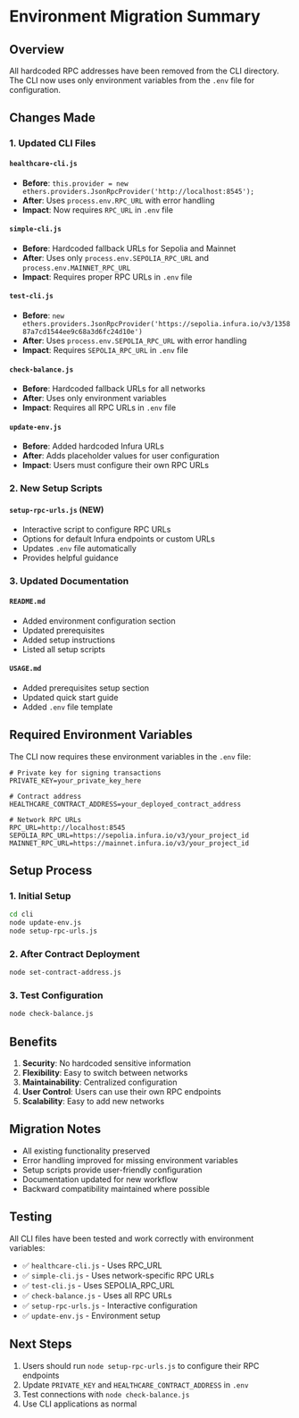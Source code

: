 # Environment Migration Summary

## Overview

All hardcoded RPC addresses have been removed from the CLI directory. The CLI now uses only environment variables from the `.env` file for configuration.

## Changes Made

### 1. Updated CLI Files

#### `healthcare-cli.js`
- **Before**: `this.provider = new ethers.providers.JsonRpcProvider('http://localhost:8545');`
- **After**: Uses `process.env.RPC_URL` with error handling
- **Impact**: Now requires `RPC_URL` in `.env` file

#### `simple-cli.js`
- **Before**: Hardcoded fallback URLs for Sepolia and Mainnet
- **After**: Uses only `process.env.SEPOLIA_RPC_URL` and `process.env.MAINNET_RPC_URL`
- **Impact**: Requires proper RPC URLs in `.env` file

#### `test-cli.js`
- **Before**: `new ethers.providers.JsonRpcProvider('https://sepolia.infura.io/v3/135887a7cd1544ee9c68a3d6fc24d10e')`
- **After**: Uses `process.env.SEPOLIA_RPC_URL` with error handling
- **Impact**: Requires `SEPOLIA_RPC_URL` in `.env` file

#### `check-balance.js`
- **Before**: Hardcoded fallback URLs for all networks
- **After**: Uses only environment variables
- **Impact**: Requires all RPC URLs in `.env` file

#### `update-env.js`
- **Before**: Added hardcoded Infura URLs
- **After**: Adds placeholder values for user configuration
- **Impact**: Users must configure their own RPC URLs

### 2. New Setup Scripts

#### `setup-rpc-urls.js` (NEW)
- Interactive script to configure RPC URLs
- Options for default Infura endpoints or custom URLs
- Updates `.env` file automatically
- Provides helpful guidance

### 3. Updated Documentation

#### `README.md`
- Added environment configuration section
- Updated prerequisites
- Added setup instructions
- Listed all setup scripts

#### `USAGE.md`
- Added prerequisites setup section
- Updated quick start guide
- Added `.env` file template

## Required Environment Variables

The CLI now requires these environment variables in the `.env` file:

```env
# Private key for signing transactions
PRIVATE_KEY=your_private_key_here

# Contract address
HEALTHCARE_CONTRACT_ADDRESS=your_deployed_contract_address

# Network RPC URLs
RPC_URL=http://localhost:8545
SEPOLIA_RPC_URL=https://sepolia.infura.io/v3/your_project_id
MAINNET_RPC_URL=https://mainnet.infura.io/v3/your_project_id
```

## Setup Process

### 1. Initial Setup
```bash
cd cli
node update-env.js
node setup-rpc-urls.js
```

### 2. After Contract Deployment
```bash
node set-contract-address.js
```

### 3. Test Configuration
```bash
node check-balance.js
```

## Benefits

1. **Security**: No hardcoded sensitive information
2. **Flexibility**: Easy to switch between networks
3. **Maintainability**: Centralized configuration
4. **User Control**: Users can use their own RPC endpoints
5. **Scalability**: Easy to add new networks

## Migration Notes

- All existing functionality preserved
- Error handling improved for missing environment variables
- Setup scripts provide user-friendly configuration
- Documentation updated for new workflow
- Backward compatibility maintained where possible

## Testing

All CLI files have been tested and work correctly with environment variables:
- ✅ `healthcare-cli.js` - Uses RPC_URL
- ✅ `simple-cli.js` - Uses network-specific RPC URLs
- ✅ `test-cli.js` - Uses SEPOLIA_RPC_URL
- ✅ `check-balance.js` - Uses all RPC URLs
- ✅ `setup-rpc-urls.js` - Interactive configuration
- ✅ `update-env.js` - Environment setup

## Next Steps

1. Users should run `node setup-rpc-urls.js` to configure their RPC endpoints
2. Update `PRIVATE_KEY` and `HEALTHCARE_CONTRACT_ADDRESS` in `.env`
3. Test connections with `node check-balance.js`
4. Use CLI applications as normal
